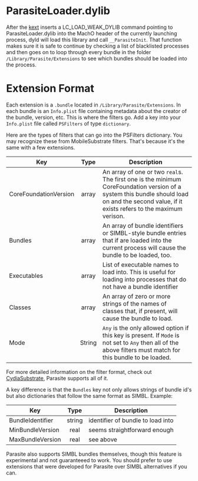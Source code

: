 # ParasiteLoader.dylib
After the [kext](https://github.com/ParasiteTeam/kext) inserts a LC_LOAD_WEAK_DYLIB command pointing to ParasiteLoader.dylib 
into the MachO header of the currently launching process, dyld will load this library and call `__ParasiteInit`. That function
makes sure it is safe to continue by checking a list of blacklisted processes and then goes on to loop through every bundle in the folder
`/Library/Parasite/Extensions` to see which bundles should be loaded into the process.

# Extension Format
Each extension is a `.bundle` located in `/Library/Parasite/Extensions`. In each bundle is an `Info.plist` file containing metadata
about the creator of the bundle, version, etc. This is where the filters go. Add a key into your `Info.plist` file called `PSFilters` 
of type `dictionary`.

Here are the types of filters that can go into the PSFilters dictionary. You may recognize these from MobileSubstrate filters. That's because
it's the same with a few extensions.


| Key | Type | Description |
|-----|:----:|-------------|
| CoreFoundationVersion | array | An array of one or two `real`s. The first one is the minimum CoreFoundation version of a system this bundle should load on and the second value, if it exists refers to the maximum verison. |
| Bundles | array | An array of bundle identifiers or SIMBL-style bundle entries that if are loaded into the current process will cause the bundle to be loaded, too. |
| Executables | array | List of executable names to load into. This is useful for loading into processes that do not have a bundle identifier |
| Classes | array | An array of zero or more strings of the names of classes that, if present, will cause the bundle to load. |
| Mode | String | `Any` is the only allowed option if this key is present. If `Mode` is not set to `Any` then all of the above filters must match for this bundle to be loaded. |

For more detailed information on the filter format, check out [CydiaSubstrate](http://www.cydiasubstrate.com/inject/darwin/), Parasite supports all of it.

A key difference is that the `Bundles` key not only allows strings of bundle id's but also dictionaries that follow the same format as SIMBL. Example:

| Key | Type | Description |
|-----|:----:|-------------|
| BundleIdentifier | string | identifier of bundle to load into |
| MinBundleVersion | real | seems straightforward enough |
| MaxBundleVersion | real | see above |

Parasite also supports SIMBL bundles themselves, though this feature is experimental and not guaranteeed to work. You should prefer to use extensions that were developed for Parasite over SIMBL alternatives if you can.
